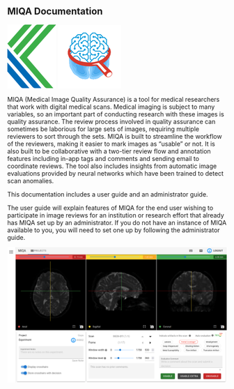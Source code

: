 ﻿##  MIQA Documentation

![](images/kitware-mark.png) ![](images/favicon.png)


MIQA (Medical Image Quality Assurance) is a tool for medical researchers that work with digital medical scans. Medical imaging is subject to many variables, so an important part of conducting research with these images is quality assurance. The review process involved in quality assurance can sometimes be laborious for large sets of images, requiring multiple reviewers to sort through the sets. MIQA is built to streamline the workflow of the reviewers, making it easier to mark images as “usable” or not. It is also built to be collaborative with a two-tier review flow and annotation features including in-app tags and comments and sending email to coordinate reviews. The tool also includes insights from automatic image evaluations provided by neural networks which have been trained to detect scan anomalies.

This documentation includes a user guide and an administrator guide.

The user guide will explain features of MIQA for the end user wishing to participate in image reviews for an institution or research effort that already has MIQA set up by an administrator. If you do not have an instance of MIQA available to you, you will need to set one up by following the administrator guide.

![](images/site_4.png)
